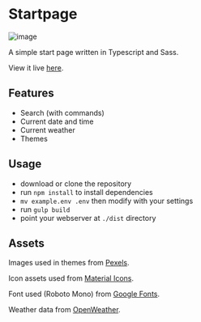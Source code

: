 # Startpage

![image](https://user-images.githubusercontent.com/77964259/119580154-c9f6ed80-bdb7-11eb-9629-fb5bd120c795.png)

A simple start page written in Typescript and Sass.

View it live [here](https://start.barnz.dev).

## Features

-   Search (with commands)
-   Current date and time
-   Current weather
-   Themes

## Usage

-   download or clone the repository
-   run `npm install` to install dependencies
-   `mv example.env .env` then modify with your settings
-   run `gulp build`
-   point your webserver at `./dist` directory

## Assets

Images used in themes from [Pexels](https://www.pexels.com/).

Icon assets used from [Material Icons](https://fonts.google.com/icons?selected=Material+Icons).

Font used (Roboto Mono) from [Google Fonts](https://fonts.google.com/specimen/Roboto+Mono).

Weather data from [OpenWeather](https://openweathermap.org/).
